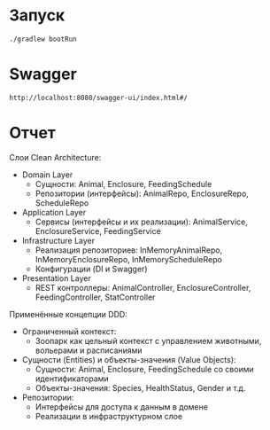 # Запуск
```
./gradlew bootRun
```
# Swagger
```
http://localhost:8080/swagger-ui/index.html#/
```
# Отчет

Слои Clean Architecture:
- Domain Layer
  -  Сущности: Animal, Enclosure, FeedingSchedule
  - Репозитории (интерфейсы): AnimalRepo, EnclosureRepo, ScheduleRepo
- Application Layer
  - Сервисы (интерфейсы и их реализации): AnimalService, EnclosureService, FeedingService
- Infrastructure Layer
  - Реализация репозиториев: InMemoryAnimalRepo, InMemoryEnclosureRepo, InMemoryScheduleRepo
  - Конфигурации (DI и Swagger)
- Presentation Layer
  - REST контроллеры: AnimalController, EnclosureController, FeedingController, StatController

Применённые концепции DDD:
- Ограниченный контекст:
  - Зоопарк как цельный контекст с управлением животными, вольерами и расписаниями
- Сущности (Entities) и объекты-значения (Value Objects):
  - Сущности: Animal, Enclosure, FeedingSchedule со своими идентификаторами
  - Объекты-значения: Species, HealthStatus, Gender и т.д.
- Репозитории:
  - Интерфейсы для доступа к данным в домене
  - Реализации в инфраструктурном слое
